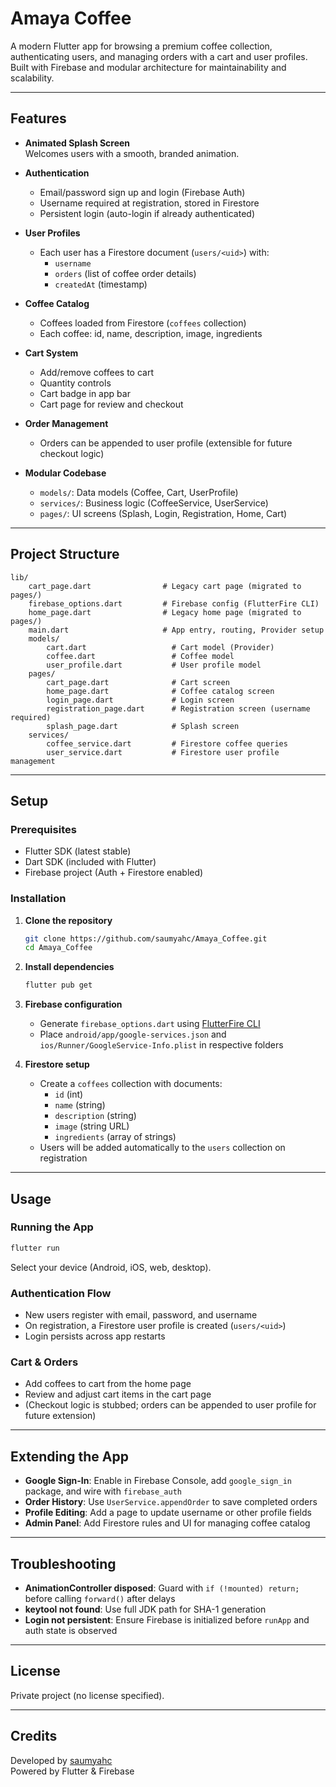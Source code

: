 
# Amaya Coffee

A modern Flutter app for browsing a premium coffee collection, authenticating users, and managing orders with a cart and user profiles. Built with Firebase and modular architecture for maintainability and scalability.

---

## Features

- **Animated Splash Screen**  
	Welcomes users with a smooth, branded animation.

- **Authentication**  
	- Email/password sign up and login (Firebase Auth)
	- Username required at registration, stored in Firestore
	- Persistent login (auto-login if already authenticated)

- **User Profiles**  
	- Each user has a Firestore document (`users/<uid>`) with:
		- `username`
		- `orders` (list of coffee order details)
		- `createdAt` (timestamp)

- **Coffee Catalog**  
	- Coffees loaded from Firestore (`coffees` collection)
	- Each coffee: id, name, description, image, ingredients

- **Cart System**  
	- Add/remove coffees to cart
	- Quantity controls
	- Cart badge in app bar
	- Cart page for review and checkout

- **Order Management**  
	- Orders can be appended to user profile (extensible for future checkout logic)

- **Modular Codebase**  
	- `models/`: Data models (Coffee, Cart, UserProfile)
	- `services/`: Business logic (CoffeeService, UserService)
	- `pages/`: UI screens (Splash, Login, Registration, Home, Cart)

---

## Project Structure

```
lib/
	cart_page.dart                # Legacy cart page (migrated to pages/)
	firebase_options.dart         # Firebase config (FlutterFire CLI)
	home_page.dart                # Legacy home page (migrated to pages/)
	main.dart                     # App entry, routing, Provider setup
	models/
		cart.dart                   # Cart model (Provider)
		coffee.dart                 # Coffee model
		user_profile.dart           # User profile model
	pages/
		cart_page.dart              # Cart screen
		home_page.dart              # Coffee catalog screen
		login_page.dart             # Login screen
		registration_page.dart      # Registration screen (username required)
		splash_page.dart            # Splash screen
	services/
		coffee_service.dart         # Firestore coffee queries
		user_service.dart           # Firestore user profile management
```

---

## Setup

### Prerequisites

- Flutter SDK (latest stable)
- Dart SDK (included with Flutter)
- Firebase project (Auth + Firestore enabled)

### Installation

1. **Clone the repository**
	 ```sh
	 git clone https://github.com/saumyahc/Amaya_Coffee.git
	 cd Amaya_Coffee
	 ```

2. **Install dependencies**
	 ```sh
	 flutter pub get
	 ```

3. **Firebase configuration**
	 - Generate `firebase_options.dart` using [FlutterFire CLI](https://firebase.flutter.dev/docs/cli/)
	 - Place `android/app/google-services.json` and `ios/Runner/GoogleService-Info.plist` in respective folders

4. **Firestore setup**
	 - Create a `coffees` collection with documents:
		 - `id` (int)
		 - `name` (string)
		 - `description` (string)
		 - `image` (string URL)
		 - `ingredients` (array of strings)
	 - Users will be added automatically to the `users` collection on registration

---

## Usage

### Running the App

```sh
flutter run
```
Select your device (Android, iOS, web, desktop).

### Authentication Flow

- New users register with email, password, and username
- On registration, a Firestore user profile is created (`users/<uid>`)
- Login persists across app restarts

### Cart & Orders

- Add coffees to cart from the home page
- Review and adjust cart items in the cart page
- (Checkout logic is stubbed; orders can be appended to user profile for future extension)

---

## Extending the App

- **Google Sign-In**: Enable in Firebase Console, add `google_sign_in` package, and wire with `firebase_auth`
- **Order History**: Use `UserService.appendOrder` to save completed orders
- **Profile Editing**: Add a page to update username or other profile fields
- **Admin Panel**: Add Firestore rules and UI for managing coffee catalog

---

## Troubleshooting

- **AnimationController disposed**: Guard with `if (!mounted) return;` before calling `forward()` after delays
- **keytool not found**: Use full JDK path for SHA-1 generation
- **Login not persistent**: Ensure Firebase is initialized before `runApp` and auth state is observed

---

## License

Private project (no license specified).

---

## Credits

Developed by [saumyahc](https://github.com/saumyahc)  
Powered by Flutter & Firebase
